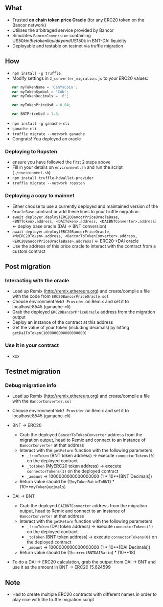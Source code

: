 ## What

 - Trusted __on chain token price Oracle__ (for any ERC20 token on the Bancor network)
 - Utilises the arbitraged service provided by Bancor
 - Simulates `BancorConversion` containing US$50k in the token liquidity and US$150k in BNT-DAI liquidity 
 - Deployable and testable on testnet via truffle migration 


## How

 - `npm install -g truffle`
 - Modify settings in `2_converter_migration.js` to your ERC20 values:

```javascript
   var myTokenName = 'CanYaCoin';
   var myTokenSymbol = 'CAN';
   var myTokenDecimals = '6';

   var myTokenPriceUsd = 0.04;

   var BNTPriceUsd = 1.6;
```

 - `npm install -g ganache-cli`
 - `ganache-cli`
 - `truffle migrate --network ganache`
 - Congrats! You deployed an oracle

### Deploying to Ropsten
 - ensure you have followed the first 2 steps above
 - Fill in your details on `environment.sh` and run the script (`./environment.sh`)
 - `npm install truffle-hdwallet-provider` 
 - `truffle migrate --network ropsten`

### Deploying a copy to mainnet
 - Either choose to use a currently deployed and maintained version of the `OracleBase` contract or add these lines to your truffle migration:
 - `await deployer.deploy(ERC20BancorPriceOracleBase, <BNTToken>.address, <DAIToken>.address, <DAIBNTConverter>.address)` <- deploy base oracle (DAI -> BNT conversion)
 - `await deployer.deploy(ERC20BancorPriceOracle, <MyERC20Token>.address, <BancorToTokenConverter>.address, <ERC20BancorPriceOracleBase>.address)` <- ERC20->DAI oracle
 - Use the address of this price oracle to interact with the contract from a custom contract

## Post migration

### Interacting with the oracle
 - Load up Remix (http://remix.ethereum.org) and create/compile a file with the code from `ERC20BancorPriceOracle.sol`
 - Choose environment `Web3 Provider` on Remix and set it to localhost:8545 (ganache-cli)
 - Grab the deployed `ERC20BancorPriceOracle` address from the migration output
 - Deploy an instance of the contract at this address
 - Get the value of your token (including decimals) by hitting `getDaiToToken(1000000000000000000)`

### Use it in your contract
 - xxx

## Testnet migration

### Debug migration info
 - Load up Remix (http://remix.ethereum.org) and create/compile a file with the `BancorConverter.sol`
 - Choose environment `Web3 Provider` on Remix and set it to localhost:8545 (ganache-cli)

 - BNT -> ERC20
     - Grab the deployed `BancorToTokenConverter` address from the migration output, head to Remix and connect to an instance of `BancorConverter` at that address 
     - Interact with the `getReturn` function with the following parameters
         - `_fromToken` (BNT token address) -> execute `connectorTokens(0)` on the deployed contract
         - `_toToken` (MyERC20 token address) -> execute `connectorTokens(1)` on the deployed contract
         - `_amount` -> 1000000000000000000 (1 * 10**[BNT Decimals])
     - Return value should be (1/`myTokenRatioToBNT`) * (10**`myTokenDecimals`)
 - DAI -> BNT
     - Grab the deployed `DAIBNTConverter` address from the migration output, head to Remix and connect to an instance of `BancorConverter` at that address 
     - Interact with the `getReturn` function with the following parameters
         - `_fromToken` (DAI token address) -> execute `connectorTokens(1)` on the deployed contract
         - `_toToken` (BNT token address) -> execute `connectorTokens(0)` on the deployed contract
         - `_amount` -> 1000000000000000000 (1 * 10**[DAI Decimals])
     - Return value should be (1/`currentBNTDAIRatio`) * (10**18)
 - To do a DAI -> ERC20 calculation, grab the output from DAI -> BNT and use it as the amount in BNT -> ERC20
 15.624599

## Note
 - Had to create multiple ERC20 contracts with different names in order to play nice with the truffle migration script